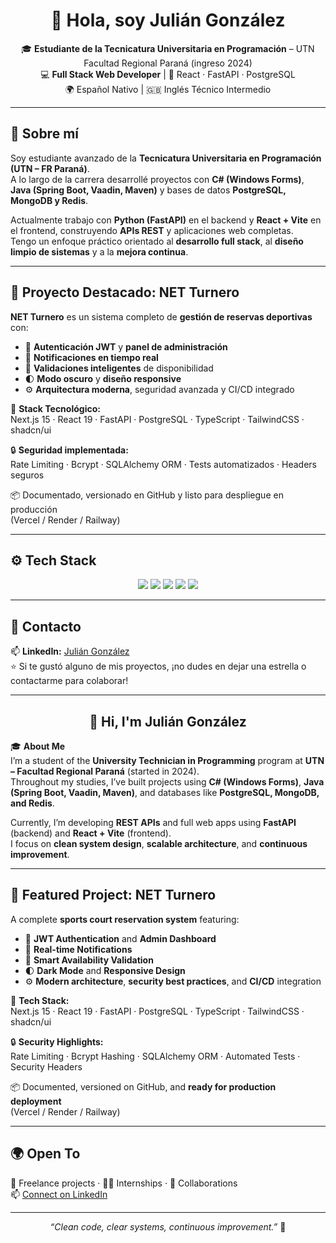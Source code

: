 <!-- PROFILE HEADER -->
<h1 align="center">👋 Hola, soy Julián González</h1>

<p align="center">
  🎓 <b>Estudiante de la Tecnicatura Universitaria en Programación</b> – UTN Facultad Regional Paraná (ingreso 2024)<br/>
  💻 <b>Full Stack Web Developer</b> | 🚀 React · FastAPI · PostgreSQL<br/>
  🌍 Español Nativo | 🇬🇧 Inglés Técnico Intermedio
</p>

---

## 🧠 Sobre mí

Soy estudiante avanzado de la **Tecnicatura Universitaria en Programación (UTN – FR Paraná)**.  
A lo largo de la carrera desarrollé proyectos con **C# (Windows Forms)**, **Java (Spring Boot, Vaadin, Maven)** y bases de datos **PostgreSQL, MongoDB y Redis**.  

Actualmente trabajo con **Python (FastAPI)** en el backend y **React + Vite** en el frontend, construyendo **APIs REST** y aplicaciones web completas.  
Tengo un enfoque práctico orientado al **desarrollo full stack**, al **diseño limpio de sistemas** y a la **mejora continua**.

---

## 🏀 Proyecto Destacado: NET Turnero

**NET Turnero** es un sistema completo de **gestión de reservas deportivas** con:

- 🔐 **Autenticación JWT** y **panel de administración**  
- 💬 **Notificaciones en tiempo real**  
- 📅 **Validaciones inteligentes** de disponibilidad  
- 🌓 **Modo oscuro** y **diseño responsive**  
- ⚙️ **Arquitectura moderna**, seguridad avanzada y CI/CD integrado  

🧩 **Stack Tecnológico:**  
Next.js 15 · React 19 · FastAPI · PostgreSQL · TypeScript · TailwindCSS · shadcn/ui  

🔒 **Seguridad implementada:**  
Rate Limiting · Bcrypt · SQLAlchemy ORM · Tests automatizados · Headers seguros  

📦 Documentado, versionado en GitHub y listo para despliegue en producción  
(Vercel / Render / Railway)

---

## ⚙️ Tech Stack

<p align="center">
  <img src="https://img.shields.io/badge/Frontend-React%20%7C%20Next.js%20%7C%20Vite-blue?style=for-the-badge"/>
  <img src="https://img.shields.io/badge/Backend-FastAPI%20%7C%20Python-green?style=for-the-badge"/>
  <img src="https://img.shields.io/badge/Database-PostgreSQL%20%7C%20MongoDB%20%7C%20Redis-orange?style=for-the-badge"/>
  <img src="https://img.shields.io/badge/Styling-TailwindCSS%20%7C%20shadcn/ui-9cf?style=for-the-badge"/>
  <img src="https://img.shields.io/badge/Tools-Git%20%7C%20GitHub%20%7C%20CI/CD-lightgrey?style=for-the-badge"/>
</p>

---

## 🤝 Contacto

📫 **LinkedIn:** [Julián González](https://www.linkedin.com/in/juli%C3%A1n-gonz%C3%A1lez-5b6097275/)  
⭐ Si te gustó alguno de mis proyectos, ¡no dudes en dejar una estrella o contactarme para colaborar!

---

<h2 align="center">👋 Hi, I'm Julián González</h2>

🎓 **About Me**  
I’m a student of the **University Technician in Programming** program at **UTN – Facultad Regional Paraná** (started in 2024).  
Throughout my studies, I’ve built projects using **C# (Windows Forms)**, **Java (Spring Boot, Vaadin, Maven)**, and databases like **PostgreSQL, MongoDB, and Redis**.  

Currently, I’m developing **REST APIs** and full web apps using **FastAPI** (backend) and **React + Vite** (frontend).  
I focus on **clean system design**, **scalable architecture**, and **continuous improvement**.

---

## 🏀 Featured Project: NET Turnero

A complete **sports court reservation system** featuring:

- 🔐 **JWT Authentication** and **Admin Dashboard**  
- 💬 **Real-time Notifications**  
- 📅 **Smart Availability Validation**  
- 🌓 **Dark Mode** and **Responsive Design**  
- ⚙️ **Modern architecture**, **security best practices**, and **CI/CD** integration  

🧩 **Tech Stack:**  
Next.js 15 · React 19 · FastAPI · PostgreSQL · TypeScript · TailwindCSS · shadcn/ui  

🔒 **Security Highlights:**  
Rate Limiting · Bcrypt Hashing · SQLAlchemy ORM · Automated Tests · Security Headers  

📦 Documented, versioned on GitHub, and **ready for production deployment**  
(Vercel / Render / Railway)

---

## 🌍 Open To

💼 Freelance projects · 🧑‍💻 Internships · 🤝 Collaborations  
📫 [Connect on LinkedIn](https://www.linkedin.com/in/juli%C3%A1n-gonz%C3%A1lez-5b6097275/)

---

<p align="center">
  <i>“Clean code, clear systems, continuous improvement.”</i> 🚀
</p>
